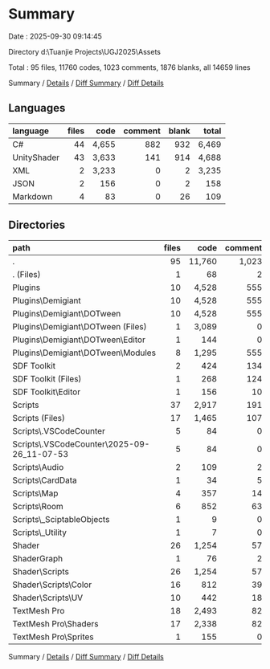 # Summary

Date : 2025-09-30 09:14:45

Directory d:\\Tuanjie Projects\\UGJ2025\\Assets

Total : 95 files,  11760 codes, 1023 comments, 1876 blanks, all 14659 lines

Summary / [Details](details.md) / [Diff Summary](diff.md) / [Diff Details](diff-details.md)

## Languages
| language | files | code | comment | blank | total |
| :--- | ---: | ---: | ---: | ---: | ---: |
| C# | 44 | 4,655 | 882 | 932 | 6,469 |
| UnityShader | 43 | 3,633 | 141 | 914 | 4,688 |
| XML | 2 | 3,233 | 0 | 2 | 3,235 |
| JSON | 2 | 156 | 0 | 2 | 158 |
| Markdown | 4 | 83 | 0 | 26 | 109 |

## Directories
| path | files | code | comment | blank | total |
| :--- | ---: | ---: | ---: | ---: | ---: |
| . | 95 | 11,760 | 1,023 | 1,876 | 14,659 |
| . (Files) | 1 | 68 | 2 | 11 | 81 |
| Plugins | 10 | 4,528 | 555 | 224 | 5,307 |
| Plugins\\Demigiant | 10 | 4,528 | 555 | 224 | 5,307 |
| Plugins\\Demigiant\\DOTween | 10 | 4,528 | 555 | 224 | 5,307 |
| Plugins\\Demigiant\\DOTween (Files) | 1 | 3,089 | 0 | 1 | 3,090 |
| Plugins\\Demigiant\\DOTween\\Editor | 1 | 144 | 0 | 1 | 145 |
| Plugins\\Demigiant\\DOTween\\Modules | 8 | 1,295 | 555 | 222 | 2,072 |
| SDF Toolkit | 2 | 424 | 134 | 51 | 609 |
| SDF Toolkit (Files) | 1 | 268 | 124 | 25 | 417 |
| SDF Toolkit\\Editor | 1 | 156 | 10 | 26 | 192 |
| Scripts | 37 | 2,917 | 191 | 669 | 3,777 |
| Scripts (Files) | 17 | 1,465 | 107 | 346 | 1,918 |
| Scripts\\.VSCodeCounter | 5 | 84 | 0 | 26 | 110 |
| Scripts\\.VSCodeCounter\\2025-09-26_11-07-53 | 5 | 84 | 0 | 26 | 110 |
| Scripts\\Audio | 2 | 109 | 2 | 23 | 134 |
| Scripts\\CardData | 1 | 34 | 5 | 8 | 47 |
| Scripts\\Map | 4 | 357 | 14 | 67 | 438 |
| Scripts\\Room | 6 | 852 | 63 | 195 | 1,110 |
| Scripts\\_SciptableObjects | 1 | 9 | 0 | 2 | 11 |
| Scripts\\_Utility | 1 | 7 | 0 | 2 | 9 |
| Shader | 26 | 1,254 | 57 | 258 | 1,569 |
| ShaderGraph | 1 | 76 | 2 | 17 | 95 |
| Shader\\Scripts | 26 | 1,254 | 57 | 258 | 1,569 |
| Shader\\Scripts\\Color | 16 | 812 | 39 | 171 | 1,022 |
| Shader\\Scripts\\UV | 10 | 442 | 18 | 87 | 547 |
| TextMesh Pro | 18 | 2,493 | 82 | 646 | 3,221 |
| TextMesh Pro\\Shaders | 17 | 2,338 | 82 | 644 | 3,064 |
| TextMesh Pro\\Sprites | 1 | 155 | 0 | 2 | 157 |

Summary / [Details](details.md) / [Diff Summary](diff.md) / [Diff Details](diff-details.md)